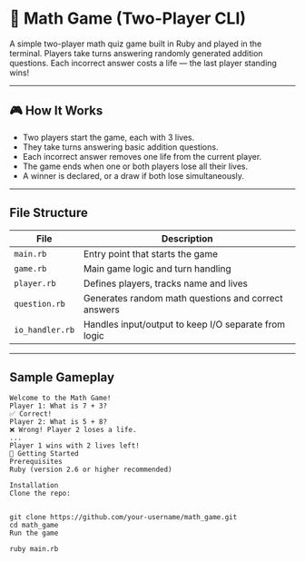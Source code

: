 # 🧠 Math Game (Two-Player CLI)

A simple two-player math quiz game built in Ruby and played in the terminal. Players take turns answering randomly generated addition questions. Each incorrect answer costs a life — the last player standing wins!

---

## 🎮 How It Works

- Two players start the game, each with 3 lives.
- They take turns answering basic addition questions.
- Each incorrect answer removes one life from the current player.
- The game ends when one or both players lose all their lives.
- A winner is declared, or a draw if both lose simultaneously.

---

## File Structure

| File           | Description |
|----------------|-------------|
| `main.rb`      | Entry point that starts the game |
| `game.rb`      | Main game logic and turn handling |
| `player.rb`    | Defines players, tracks name and lives |
| `question.rb`  | Generates random math questions and correct answers |
| `io_handler.rb`| Handles input/output to keep I/O separate from logic |

---

## Sample Gameplay

```shell
Welcome to the Math Game!
Player 1: What is 7 + 3?
✅ Correct!
Player 2: What is 5 + 8?
❌ Wrong! Player 2 loses a life.
...
Player 1 wins with 2 lives left!
🚀 Getting Started
Prerequisites
Ruby (version 2.6 or higher recommended)

Installation
Clone the repo:


git clone https://github.com/your-username/math_game.git
cd math_game
Run the game

ruby main.rb